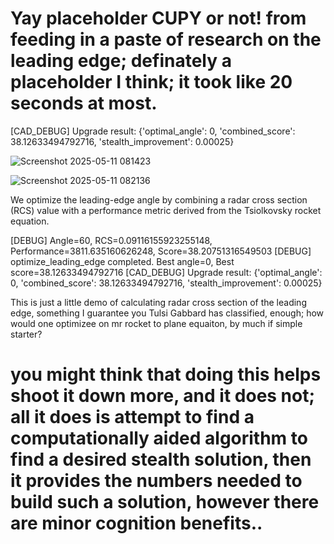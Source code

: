 # Yay placeholder CUPY or not! from feeding in a paste of research on the leading edge; definately a placeholder I think; it took like 20 seconds at most.

[CAD_DEBUG] Upgrade result: {'optimal_angle': 0, 'combined_score': 38.12633494792716, 'stealth_improvement': 0.00025}


![Screenshot 2025-05-11 081423](https://github.com/user-attachments/assets/83b7b650-9250-4e1e-99dc-ab6d5e5964ad)

![Screenshot 2025-05-11 082136](https://github.com/user-attachments/assets/abb13b2d-df4a-4d5a-9637-a9caed2a6c39)



We optimize the leading-edge angle by combining a radar cross section (RCS) value
with a performance metric derived from the Tsiolkovsky rocket equation.

[DEBUG] Angle=60, RCS=0.09116155923255148, Performance=3811.635160626248, Score=38.20751316549503
[DEBUG] optimize_leading_edge completed. Best angle=0, Best score=38.12633494792716
[CAD_DEBUG] Upgrade result: {'optimal_angle': 0, 'combined_score': 38.12633494792716, 'stealth_improvement': 0.00025}

This is just a little demo of calculating radar cross section of the leading edge, something I guarantee you Tulsi Gabbard has classified, enough; how would one optimizee on mr rocket to plane equaiton, by much if simple starter?

# you might think that doing this helps shoot it down more, and it does not; all it does is attempt to find a computationally aided algorithm to find a desired stealth solution, then it provides the numbers needed to build such a solution, however there are minor cognition benefits.. 

